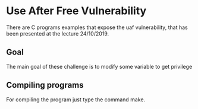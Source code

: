 # **Use After Free Vulnerability** 

There are C programs examples that expose the uaf vulnerability, that has been
presented at the lecture 24/10/2019. 

## Goal
The main goal of these challenge is to modify some variable to get privilege 

## Compiling programs
For compiling the program just type the command make.
